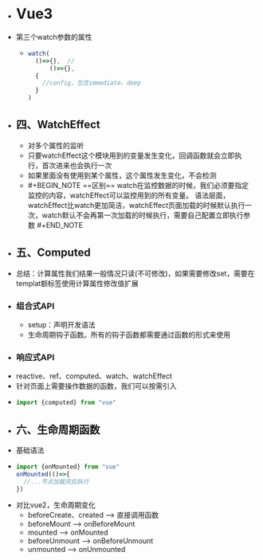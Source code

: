 - # Vue3
- 第三个watch参数的属性
	- ```js
	  watch(
	  	()=>{},  //
	    	()=>{},
	    {
	      //config，包含immediate、deep
	    }
	  )
	  ```
- ## 四、WatchEffect
	- 对多个属性的监听
	- 只要watchEffect这个模块用到的变量发生变化，回调函数就会立即执行，首次进来也会执行一次
	- 如果里面没有使用到某个属性，这个属性发生变化，不会检测
	- #+BEGIN_NOTE
	  ==区别==
	  watch在监控数据的时候，我们必须要指定监控的内容，watchEffect可以监控用到的所有变量。
	  语法层面，watchEffect比watch更加简洁，watchEffect页面加载的时候默认执行一次，watch默认不会再第一次加载的时候执行，需要自己配置立即执行参数
	  #+END_NOTE
- ## 五、Computed
- 总结：计算属性我们结果一般情况只读(不可修改)，如果需要修改set，需要在templat额标签使用计算属性修改值扩展
- ### 组合式API
	- setup：声明开发语法
	- 生命周期钩子函数。所有的钩子函数都需要通过函数的形式来使用
- ### 响应式API
- reactive、ref、computed、watch、watchEffect
- 针对页面上需要操作数据的函数，我们可以按需引入
- ```js
  import {computed} from "vue"
  ```
- ## 六、生命周期函数
- 基础语法
- ```js
  import {onMounted} from "vue"
  onMounted(()=>{
    //...节点加载完后执行
  })
  ```
- 对比vue2，生命周期变化
	- beforeCreate、created  -->  直接调用函数
	- beforeMount  -->  onBeforeMount
	- mounted --> onMounted
	- beforeUnmount --> onBeforeUnmount
	- unmounted --> onUnmounted